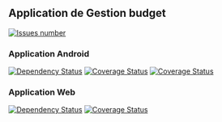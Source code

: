 ## Application de Gestion budget
<a href='https://github.com/vzwingma/gestion-budget/issues'><img src='http://githubbadges.herokuapp.com/vzwingma/gestion-budget/issues?style=square' alt='Issues number' /></a>

### Application Android
<a href='https://www.versioneye.com/user/projects/55c4b2b065376200170035c5'><img src='https://www.versioneye.com/user/projects/55c4b2b065376200170035c5/badge.svg?style=flat' alt='Dependency Status' /></a>
<a href='https://coveralls.io/github/vzwingma/gestion-budget?branch=master'><img src='https://coveralls.io/repos/vzwingma/gestion-budget/badge.svg?branch=master&service=github' alt='Coverage Status' /></a>
<a href='https://travis-ci.org/vzwingma/gestion-budget/branches'><img src='https://travis-ci.org/vzwingma/gestion-budget.svg?branch=master' alt='Coverage Status' /></a>


### Application Web
<a href='https://www.versioneye.com/user/projects/55c4b29e653762001a003599'><img src='https://www.versioneye.com/user/projects/55c4b29e653762001a003599/badge.svg?style=flat' alt='Dependency Status' /></a>
<a href='https://travis-ci.org/vzwingma/gestion-budget/branches'><img src='https://travis-ci.org/vzwingma/gestion-budget.svg?branch=webapp' alt='Coverage Status' /></a>